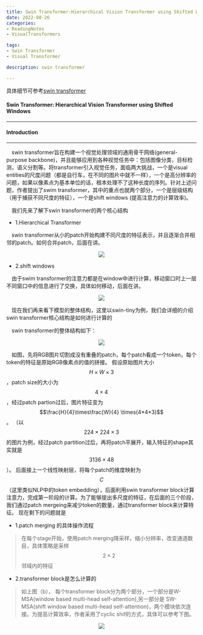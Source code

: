```yaml
---
title: Swin Transformer:Hierarchical Vision Transformer using Shifted Windows
date: 2022-08-26
categories:
- ReadingNotes
- VisualTransformers

tags:
- Swin Transformer
- Visual Transformer

description: swin transformer

---
```

具体细节可参考[swin transformer](https://arxiv.org/pdf/2103.14030.pdf)


#### Swin Transformer: Hierarchical Vision Transformer using Shifted Windows
---------------------------------------------------------------

#### Introduction
------------------------------------------------------------------

&emsp;swin transformer旨在构建一个视觉处理领域的通用骨干网络(general-purpose backbone)，并且能够应用到各种视觉任务中：包括图像分类，目标检测，语义分割等。将transformer引入视觉任务，面临两大挑战，一个是visual entities的尺度问题（都是自行车，在不同的图片中就不一样），一个是高分辨率的问题，如果以像素点为基本单位的话，根本处理不了这种长度的序列。针对上述问题，作者提出了swim transformer，其中的重点也就两个部分，一个是层级结构（用于捕获不同尺度的特征），一个是shift windows (提高注意力的计算效率)。

&emsp;我们先来了解下swin transformer的两个核心结构

- 1.Hierarchical Transformer 

&emsp;swin transformer从小的patch开始构建不同尺度的特征表示，并且逐渐合并相邻的patch。如何合并patch，后面在讲。
<center>
<figure>
<img src="{{site.url}}/pictures/swin_tran.png">
</figure>
</center>

- 2.shift windows

&emsp;由于swim transformer的注意力都是在window中进行计算，移动窗口时上一层不同窗口中的信息进行了交换，具体如何移动，后面在讲。

<center>
<figure>
<img src="{{site.url}}/pictures/swin_tran_2.png">
</figure>
</center>

&emsp;现在我们再来看下模型的整体结构，这里以swin-tiny为例，我们会详细的介绍swin transformer核心结构是如何进行计算的

&emsp;swin transformer的整体结构如下：
<center>
<figure>
<img src="{{site.url}}/pictures/swin_tran_1.png">
</figure>
</center>

&emsp;如图，先将RGB图片切割成没有重叠的patch，每个patch看成一个token，每个token的特征是原始RGB像素点的值的拼接。
假设原始图片大小 $$H \times W\times 3 $$ ，patch size的大小为 $$4\times 4$$，经过patch partion过后，图片特征变为$$\frac{H}{4}\times\frac{W}{4} \times(4*4*3)$$。
（以$$224\times 224\times 3$$的图片为例，经过patch partition过后，再将patch平展开，输入特征的shape其实就是$$3136\times 48$$）。
后面接上一个线性映射层，将每个patch的维度映射为$$C$$（这里类似NLP中的token embedding），后面利用swin transformer block计算注意力，完成第一阶段的计算。为了能够提出多尺度的特征，在后面的三个阶段，我们通过patch mergeing来减少token的数量，通过transformer block来计算特征。
现在剩下的问题就是

- 1.patch merging 的具体操作流程

>在每个stage开始，使用patch merging降采样，缩小分辨率，改变通道数目，具体策略是采样 $$2\times 2$$邻域内的特征

- 2.transformer block是怎么计算的
>如上图（b）， 每个transformer block分为两个部分，一个部分是W-MSA(window based multi-head self-attention),另一部分是 SW-MSA(shift window based multi-head self-attention)，两个模块依次连接。为提高计算效率，作者采用了cyclic shif的方式，具体可以参考下图。

<center>
<figure>
<img src="{{site.url}}/pictures/swin_tran_1.png">
</figure>
</center>

